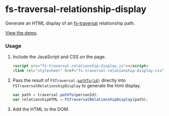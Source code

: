 # fs-traversal-relationship-display

Generate an HTML display of an [fs-traversal](https://github.com/genealogysystems/fs-traversal) relationship path.

[View the demo](http://genealogysystems.github.io/fs-traversal-relationship-display/).

### Usage

1. Include the JavaScript and CSS on the page.

    ```html
    <script src="fs-traversal-relationship-display.js"></script>
    <link rel="stylesheet" href="fs-traversal-relationship-display.css">
    ```

2. Pass the result of `FSTraversal.`[`pathTo(id)`](https://github.com/genealogysystems/fs-traversal#pathtoid) directly into `FSTraversalRelationshipDisplay` to generate the html display.

    ```javascript
    var path = traversal.pathTo(personId);
    var relationshipHTML = FSTraversalRelationshipDisplay(path);
    ```
3. Add the HTML to the DOM.
